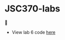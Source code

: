 # JSC370-labs

:cake:

- View lab 6 code [here](https://ghcdn.rawgit.org/SmokeTrails/JSC370-labs/blob/master/lab06/lab06-regex-web-scraping.html)

